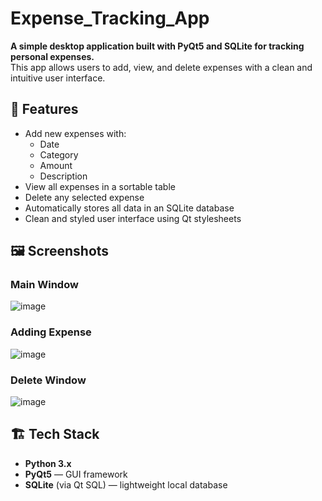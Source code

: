 # Expense_Tracking_App
**A simple desktop application built with PyQt5 and SQLite for tracking personal expenses.**  
This app allows users to add, view, and delete expenses with a clean and intuitive user interface.

## 🧾 Features

- Add new expenses with:
  - Date
  - Category
  - Amount
  - Description
- View all expenses in a sortable table
- Delete any selected expense
- Automatically stores all data in an SQLite database
- Clean and styled user interface using Qt stylesheets

## 🖼️ Screenshots
### Main Window
![image](https://github.com/user-attachments/assets/e152833d-cc28-45c7-961e-3b0206732a12)

### Adding Expense
![image](https://github.com/user-attachments/assets/09d589b5-fe5d-42aa-b8ef-442bf9c1b774)

### Delete Window
![image](https://github.com/user-attachments/assets/14deb203-1f3e-4e0a-96fa-fd7e41061d6e)

## 🏗️ Tech Stack

- **Python 3.x**
- **PyQt5** — GUI framework
- **SQLite** (via Qt SQL) — lightweight local database



